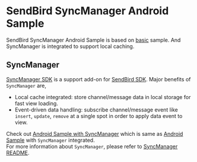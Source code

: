 SendBird SyncManager Android Sample
===========
SendBird SyncManager Android Sample is based on [basic](https://github.com/smilefam/SendBird-Android/tree/master/basic) sample. And SyncManager is integrated to support local caching.

## SyncManager
[SyncManager SDK](https://github.com/smilefam/sendbird-syncmanager-android) is a support add-on for [SendBird SDK](https://github.com/smilefam/SendBird-SDK-Android). Major benefits of `SyncManager` are,  
  
 * Local cache integrated: store channel/message data in local storage for fast view loading.  
 * Event-driven data handling: subscribe channel/message event like `insert`, `update`, `remove` at a single spot in order to apply data event to view.  
  
Check out [Android Sample with SyncManager](https://github.com/smilefam/SendBird-Android/tree/master/syncmanager) which is same as [Android Sample](https://github.com/smilefam/SendBird-Android) with `SyncManager` integrated.    
For more information about `SyncManager`, please refer to [SyncManager README](https://github.com/smilefam/sendbird-syncmanager-android/blob/master/README.md). 
